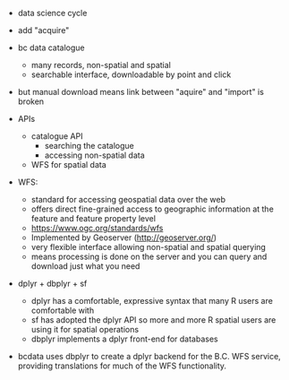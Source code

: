 
- data science cycle
- add "acquire"

- bc data catalogue
  - many records, non-spatial and spatial
  - searchable interface, downloadable by point and click

- but manual download means link between "aquire" and "import" is broken

- APIs
  - catalogue API
      - searching the catalogue
      - accessing non-spatial data
  - WFS for spatial data
  
- WFS: 
  - standard for accessing geospatial data over the web
  - offers direct fine-grained access to geographic information at the feature and feature property level
  - https://www.ogc.org/standards/wfs
  - Implemented by Geoserver (http://geoserver.org/)
  - very flexible interface allowing non-spatial and spatial querying
  - means processing is done on the server and you can query and download just 
  what you need
  
- dplyr + dbplyr + sf
  - dplyr has a comfortable, expressive syntax that many R users are comfortable with
  - sf has adopted the dplyr API so more and more R spatial users are using it for
  spatial operations
  - dbplyr implements a dplyr front-end for databases
  
- bcdata uses dbplyr to create a dplyr backend for the B.C. WFS service, providing
 translations for much of the WFS functionality.
